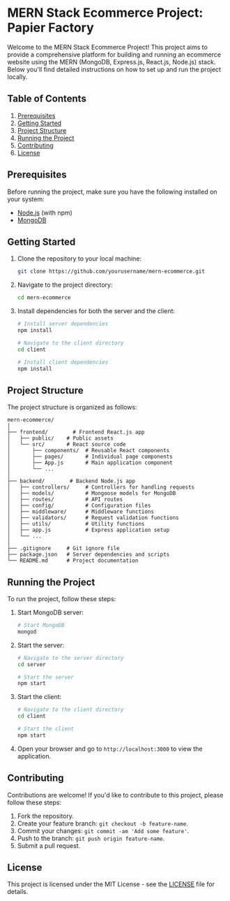 # MERN Stack Ecommerce Project: Papier Factory

Welcome to the MERN Stack Ecommerce Project! This project aims to provide a comprehensive platform for building and running an ecommerce website using the MERN (MongoDB, Express.js, React.js, Node.js) stack. Below you'll find detailed instructions on how to set up and run the project locally.

## Table of Contents
1. [Prerequisites](#prerequisites)
2. [Getting Started](#getting-started)
3. [Project Structure](#project-structure)
4. [Running the Project](#running-the-project)
5. [Contributing](#contributing)
6. [License](#license)

## Prerequisites
Before running the project, make sure you have the following installed on your system:
- [Node.js](https://nodejs.org/) (with npm)
- [MongoDB](https://www.mongodb.com/)

## Getting Started
1. Clone the repository to your local machine:

    ```bash
    git clone https://github.com/yourusername/mern-ecommerce.git
    ```

2. Navigate to the project directory:

    ```bash
    cd mern-ecommerce
    ```

3. Install dependencies for both the server and the client:

    ```bash
    # Install server dependencies
    npm install

    # Navigate to the client directory
    cd client

    # Install client dependencies
    npm install
    ```

## Project Structure
The project structure is organized as follows:
```
mern-ecommerce/
│
├── frontend/        # Frontend React.js app
│   ├── public/    # Public assets
│   └── src/       # React source code
│       ├── components/  # Reusable React components
│       ├── pages/       # Individual page components
│       ├── App.js       # Main application component
│       └── ...
│
├── backend/        # Backend Node.js app
│   ├── controllers/     # Controllers for handling requests
│   ├── models/          # Mongoose models for MongoDB
│   ├── routes/          # API routes
│   ├── config/          # Configuration files
│   ├── middleware/      # Middleware functions
│   ├── validators/      # Request validation functions
│   ├── utils/           # Utility functions
│   ├── app.js           # Express application setup
│   └── ...
│
├── .gitignore     # Git ignore file
├── package.json   # Server dependencies and scripts
└── README.md      # Project documentation
```

## Running the Project
To run the project, follow these steps:

1. Start MongoDB server:

    ```bash
    # Start MongoDB
    mongod
    ```

2. Start the server:

    ```bash
    # Navigate to the server directory
    cd server

    # Start the server
    npm start
    ```

3. Start the client:

    ```bash
    # Navigate to the client directory
    cd client

    # Start the client
    npm start
    ```

4. Open your browser and go to `http://localhost:3000` to view the application.

## Contributing
Contributions are welcome! If you'd like to contribute to this project, please follow these steps:

1. Fork the repository.
2. Create your feature branch: `git checkout -b feature-name`.
3. Commit your changes: `git commit -am 'Add some feature'`.
4. Push to the branch: `git push origin feature-name`.
5. Submit a pull request.

## License
This project is licensed under the MIT License - see the [LICENSE](LICENSE) file for details.

